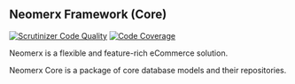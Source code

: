 ## Neomerx Framework (Core)

[![Scrutinizer Code Quality](https://scrutinizer-ci.com/g/neomerx/core/badges/quality-score.png?b=dev)](https://scrutinizer-ci.com/g/neomerx/core/?branch=dev)
[![Code Coverage](https://scrutinizer-ci.com/g/neomerx/core/badges/coverage.png?b=dev)](https://scrutinizer-ci.com/g/neomerx/core/?branch=dev)

Neomerx is a flexible and feature-rich eCommerce solution.

Neomerx Core is a package of core database models and their repositories.